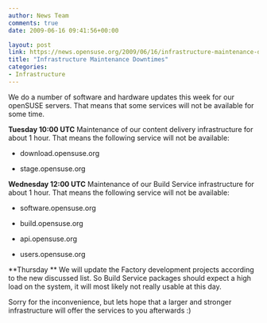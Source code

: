 ```yaml
---
author: News Team
comments: true
date: 2009-06-16 09:41:56+00:00

layout: post
link: https://news.opensuse.org/2009/06/16/infrastructure-maintenance-downtimes/
title: "Infrastructure Maintenance Downtimes"
categories:
- Infrastructure
---
```

We do a number of software and hardware updates this week for our openSUSE servers. That means that some services will not be available for some time.

**Tuesday 10:00 UTC**
Maintenance of our content delivery infrastructure for about 1 hour. That means the following service will not be available:




	
  * download.opensuse.org

	
  * stage.opensuse.org





**Wednesday 12:00 UTC**
Maintenance of our Build Service infrastructure for about 1 hour. That means the following service will not be available:



	
  * software.opensuse.org

	
  * build.opensuse.org

 	
  * api.opensuse.org

 	
  * users.opensuse.org





**Thursday **
We will update the Factory development projects according to the new discussed list. So Build Service packages should expect a high load on the system, it will most likely not really usable at this day.

Sorry for the inconvenience, but lets hope that a larger and stronger infrastructure will offer the services to you afterwards :)

		
